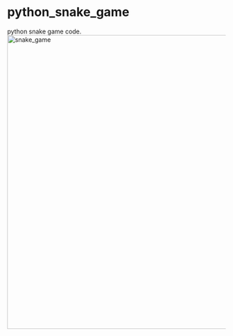 # python_snake_game

python snake game code.
<img width="676" alt="snake_game" src="https://github.com/danyfragas/python_snake_game/assets/114834495/e9d5aae8-6bf6-4640-8f6a-ed564988f64b">
